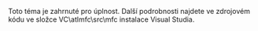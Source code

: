 ---
---
Toto téma je zahrnuté pro úplnost. Další podrobnosti najdete ve zdrojovém kódu ve složce VC\atlmfc\src\mfc instalace Visual Studia.